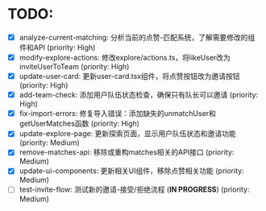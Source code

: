# TODO:

- [x] analyze-current-matching: 分析当前的点赞-匹配系统，了解需要修改的组件和API (priority: High)
- [x] modify-explore-actions: 修改explore/actions.ts，将likeUser改为inviteUserToTeam (priority: High)
- [x] update-user-card: 更新user-card.tsx组件，将点赞按钮改为邀请按钮 (priority: High)
- [x] add-team-check: 添加用户队伍状态检查，确保只有队长可以邀请 (priority: High)
- [x] fix-import-errors: 修复导入错误：添加缺失的unmatchUser和getUserMatches函数 (priority: High)
- [x] update-explore-page: 更新探索页面，显示用户队伍状态和邀请功能 (priority: Medium)
- [x] remove-matches-api: 移除或重构matches相关的API接口 (priority: Medium)
- [x] update-ui-components: 更新相关UI组件，移除点赞相关功能 (priority: Medium)
- [ ] test-invite-flow: 测试新的邀请-接受/拒绝流程 (**IN PROGRESS**) (priority: Medium)

